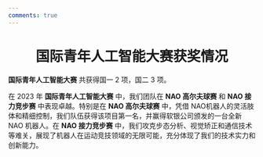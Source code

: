 ```yaml
---
comments: true
---
```


# <center>国际青年人工智能大赛获奖情况</center>  

**国际青年人工智能大赛** 共获得国一 2 项，国二 3 项。

在 2023 年 **国际青年人工智能大赛** 中，我们团队在 **NAO 高尔夫球赛** 和 **NAO 接力竞步赛** 中表现卓越。特别是在 **NAO 高尔夫球赛** 中，凭借 NAO机器人的灵活肢体和精细控制，我们队伍获得该项目第一名，并赢得软银公司颁发的一台全新 NAO 机器人。在 **NAO 接力竞步赛** 中，我们攻克步态分析、视觉矫正和通信技术等难关，展现了机器人在运动竞技领域的无限可能，充分体现了我们的技术实力和创新能力。
